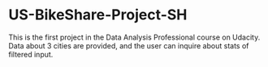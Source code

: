 # US-BikeShare-Project-SH
This is the first project in the Data Analysis Professional course on Udacity. Data about 3 cities are provided, and the user can inquire about stats of filtered input.
